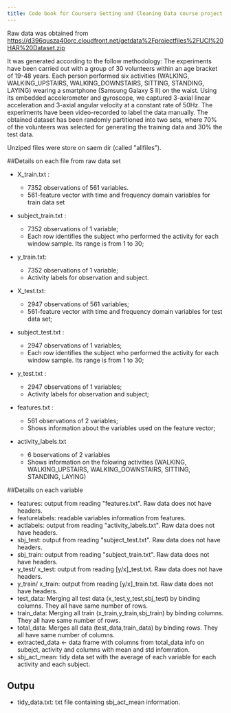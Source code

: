 ```yaml
---
title: Code book for Coursera Getting and Cleaning Data course project
---
```

Raw data was obtained from https://d396qusza40orc.cloudfront.net/getdata%2Fprojectfiles%2FUCI%20HAR%20Dataset.zip

It was generated according to the follow methodology: 
The experiments have been carried out with a group of 30 volunteers within an age bracket of 19-48 years. Each person performed six activities (WALKING, WALKING_UPSTAIRS, WALKING_DOWNSTAIRS, SITTING, STANDING, LAYING) wearing a smartphone (Samsung Galaxy S II) on the waist. Using its embedded accelerometer and gyroscope, we captured 3-axial linear acceleration and 3-axial angular velocity at a constant rate of 50Hz. The experiments have been video-recorded to label the data manually. The obtained dataset has been randomly partitioned into two sets, where 70% of the volunteers was selected for generating the training data and 30% the test data. 

Unziped files were store on saem dir (called "allfiles").

##Details on each file from raw data set

- X_train.txt : 
  - 7352 observations of 561 variables.
  - 561-feature vector with time and frequency domain variables for train data set
  
- subject_train.txt : 
  - 7352 observations of 1 variable;
  - Each row identifies the subject who performed the activity for each window sample. Its range      is from 1 to 30;
  
- y_train.txt: 
  - 7352 observations of 1 variable;
  - Activity labels for observation and subject.

- X_test.txt: 
  - 2947 observations of 561 variables;
  - 561-feature vector with time and frequency domain variables for test data set;

- subject_test.txt : 
  - 2947 observations of 1 variables;
  - Each row identifies the subject who performed the activity for each window sample. Its range      is from 1 to 30;
  
- y_test.txt : 
  - 2947 observations of 1 variables;
  - Activity labels for observation and subject;

- features.txt : 
  - 561 observations of 2 variables;
  - Shows information about the variables used on the feature vector;
  
- activity_labels.txt
  - 6 boservations of 2 variables
  - Shows information on the folowing activities (WALKING, WALKING_UPSTAIRS, WALKING_DOWNSTAIRS, SITTING, STANDING, LAYING)
 
 
 ##Details on each variable

- features: output from reading "features.txt". Raw data does not have headers.
- featurelabels: readable variables information from features.
- actlabels: output from reading "activity_labels.txt". Raw data does not have headers.
- sbj_test: output from reading "subject_test.txt". Raw data does not have headers.
- sbj_train: output from reading "subject_train.txt". Raw data does not have headers.
- y_test/ x_test: output from reading [y/x]_test.txt. Raw data does not have headers.
- y_train/ x_train: output from reading [y/x]_train.txt. Raw data does not have headers.
- test_data: Merging all test data (x_test,y_test,sbj_test) by binding columns. They all have same number of rows.
- train_data: Merging all train (x_train,y_train,sbj_train) by binding columns. They all have same number of rows.
- total_data: Merges all data (test_data,train_data) by binding rows. They all have same number of columns.
- extracted_data <- data frame with columns from  total_data info on subejct, activity and columns with mean and std infomration.
- sbj_act_mean: tidy data set with the average of each variable for each activity and each subject.

## Outpu
- tidy_data.txt: txt file containing sbj_act_mean information.